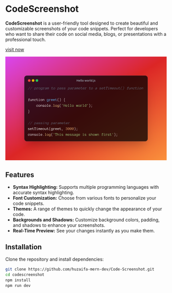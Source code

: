 # CodeScreenshot

**CodeScreenshot** is a user-friendly tool designed to create beautiful and customizable screenshots of your code snippets. Perfect for developers who want to share their code on social media, blogs, or presentations with a professional touch.

<a href="https://bit.ly/3VeCukH">visit now</a>

![CodeScreenshot Preview](./demo.png)


## Features

- **Syntax Highlighting:** Supports multiple programming languages with accurate syntax highlighting.
- **Font Customization:** Choose from various fonts to personalize your code snippets.
- **Themes:** A range of themes to quickly change the appearance of your code.
- **Backgrounds and Shadows:** Customize background colors, padding, and shadows to enhance your screenshots.
- **Real-Time Preview:** See your changes instantly as you make them.

## Installation

Clone the repository and install dependencies:

```bash
git clone https://github.com/huzaifa-mern-dev/Code-Screenshot.git
cd codescreenshot
npm install
npm run dev


